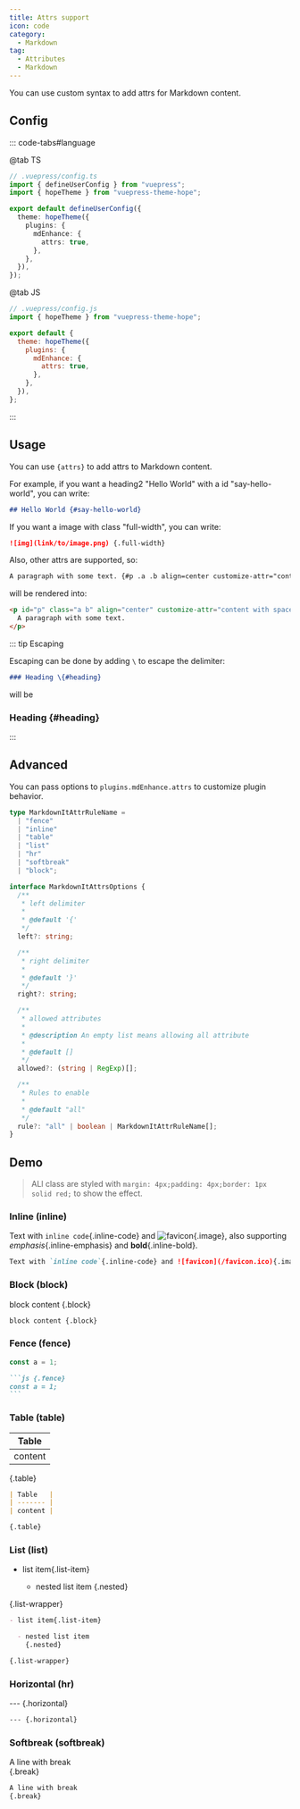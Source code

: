 ```yaml
---
title: Attrs support
icon: code
category:
  - Markdown
tag:
  - Attributes
  - Markdown
---
```


You can use custom syntax to add attrs for Markdown content.

<!-- more -->

## Config

::: code-tabs#language

@tab TS

```ts {8}
// .vuepress/config.ts
import { defineUserConfig } from "vuepress";
import { hopeTheme } from "vuepress-theme-hope";

export default defineUserConfig({
  theme: hopeTheme({
    plugins: {
      mdEnhance: {
        attrs: true,
      },
    },
  }),
});
```

@tab JS

```js {8}
// .vuepress/config.js
import { hopeTheme } from "vuepress-theme-hope";

export default {
  theme: hopeTheme({
    plugins: {
      mdEnhance: {
        attrs: true,
      },
    },
  }),
};
```

:::

## Usage

You can use `{attrs}` to add attrs to Markdown content.

For example, if you want a heading2 "Hello World" with a id "say-hello-world", you can write:

```md
## Hello World {#say-hello-world}
```

If you want a image with class "full-width", you can write:

```md
![img](link/to/image.png) {.full-width}
```

Also, other attrs are supported, so:

```md
A paragraph with some text. {#p .a .b align=center customize-attr="content with spaces"}
```

will be rendered into:

```html
<p id="p" class="a b" align="center" customize-attr="content with spaces">
  A paragraph with some text.
</p>
```

::: tip Escaping

Escaping can be done by adding `\` to escape the delimiter:

```md
### Heading \{#heading}
```

will be

### Heading \{#heading}

:::

## Advanced

You can pass options to `plugins.mdEnhance.attrs` to customize plugin behavior.

```ts
type MarkdownItAttrRuleName =
  | "fence"
  | "inline"
  | "table"
  | "list"
  | "hr"
  | "softbreak"
  | "block";

interface MarkdownItAttrsOptions {
  /**
   * left delimiter
   *
   * @default '{'
   */
  left?: string;

  /**
   * right delimiter
   *
   * @default '}'
   */
  right?: string;

  /**
   * allowed attributes
   *
   * @description An empty list means allowing all attribute
   *
   * @default []
   */
  allowed?: (string | RegExp)[];

  /**
   * Rules to enable
   *
   * @default "all"
   */
  rule?: "all" | boolean | MarkdownItAttrRuleName[];
}
```

## Demo

> ALl class are styled with `margin: 4px;padding: 4px;border: 1px solid red;` to show the effect.

### Inline (inline)

Text with `inline code`{.inline-code} and ![favicon](/favicon.ico){.image}, also supporting _emphasis_{.inline-emphasis} and **bold**{.inline-bold}.

```md
Text with `inline code`{.inline-code} and ![favicon](/favicon.ico){.image}, also supporting _emphasis_{.inline-emphasis} and **bold**{.inline-bold}.
```

### Block (block)

block content {.block}

```md
block content {.block}
```

### Fence (fence)

```js {.fence}
const a = 1;
```

````md
```js {.fence}
const a = 1;
```
````

### Table (table)

| Table   |
| ------- |
| content |

{.table}

```md
| Table   |
| ------- |
| content |

{.table}
```

### List (list)

- list item{.list-item}

  - nested list item
    {.nested}

{.list-wrapper}

```md
- list item{.list-item}

  - nested list item
    {.nested}

{.list-wrapper}
```

### Horizontal (hr)

--- {.horizontal}

```md
--- {.horizontal}
```

### Softbreak (softbreak)

A line with break  
{.break}

```md
A line with break  
{.break}
```

<style scope>
.block,
.break,
.horizontal,
.image,
.inline-code,
.list-wrapper,
.list-item,
.nested,
.inline-emphasis,
.inline-bold,
.table,
.fence {
  margin: 4px;
  padding: 4px;
  border: 1px solid red;
}
</style>
